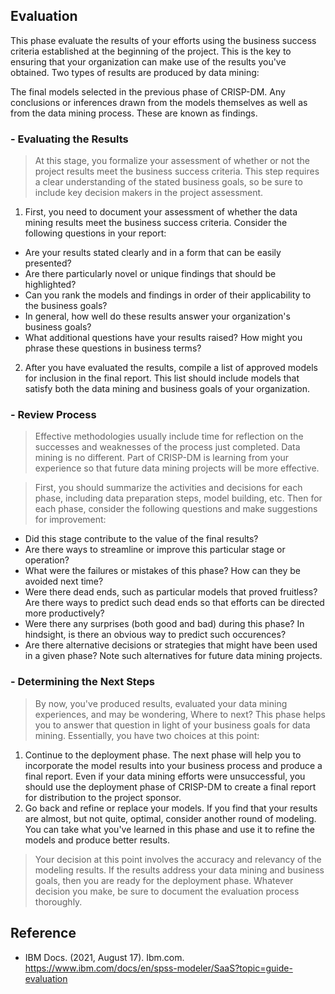 ## Evaluation
This phase evaluate the results of your efforts using the business success criteria established at the beginning of the project. This is the key to ensuring that your organization can make use of the results you've obtained. Two types of results are produced by data mining:

The final models selected in the previous phase of CRISP-DM.
Any conclusions or inferences drawn from the models themselves as well as from the data mining process. These are known as findings.

### - Evaluating the Results ###

> At this stage, you formalize your assessment of whether or not the project results meet the business success criteria. This step requires a clear understanding of the stated business goals, so be sure to include key decision makers in the project assessment.

1) First, you need to document your assessment of whether the data mining results meet the business success criteria. Consider the following questions in your report:
 - Are your results stated clearly and in a form that can be easily presented?
 - Are there particularly novel or unique findings that should be highlighted?
 - Can you rank the models and findings in order of their applicability to the business goals?
 - In general, how well do these results answer your organization's business goals?
 - What additional questions have your results raised? How might you phrase these questions in business terms?
2) After you have evaluated the results, compile a list of approved models for inclusion in the final report. This list should include models that satisfy both the data mining and business goals of your organization.


### - Review Process ###
> Effective methodologies usually include time for reflection on the successes and weaknesses of the process just completed. Data mining is no different. Part of CRISP-DM is learning from your experience so that future data mining projects will be more effective.

> First, you should summarize the activities and decisions for each phase, including data preparation steps, model building, etc. Then for each phase, consider the following questions and make suggestions for improvement:

 - Did this stage contribute to the value of the final results?
 - Are there ways to streamline or improve this particular stage or operation?
 - What were the failures or mistakes of this phase? How can they be avoided next time?
 - Were there dead ends, such as particular models that proved fruitless? Are there ways to predict such dead ends so that efforts can be directed more productively?
 - Were there any surprises (both good and bad) during this phase? In hindsight, is there an obvious way to predict such occurences?
 - Are there alternative decisions or strategies that might have been used in a given phase? Note such alternatives for future data mining projects.

### - Determining the Next Steps ###
> By now, you've produced results, evaluated your data mining experiences, and may be wondering, Where to next? This phase helps you to answer that question in light of your business goals for data mining. Essentially, you have two choices at this point:

1) Continue to the deployment phase. The next phase will help you to incorporate the model results into your business process and produce a final report. Even if your data mining efforts were unsuccessful, you should use the deployment phase of CRISP-DM to create a final report for distribution to the project sponsor.
2) Go back and refine or replace your models. If you find that your results are almost, but not quite, optimal, consider another round of modeling. You can take what you've learned in this phase and use it to refine the models and produce better results.

> Your decision at this point involves the accuracy and relevancy of the modeling results. If the results address your data mining and business goals, then you are ready for the deployment phase. Whatever decision you make, be sure to document the evaluation process thoroughly.


## Reference
 - IBM Docs. (2021, August 17). Ibm.com. https://www.ibm.com/docs/en/spss-modeler/SaaS?topic=guide-evaluation
